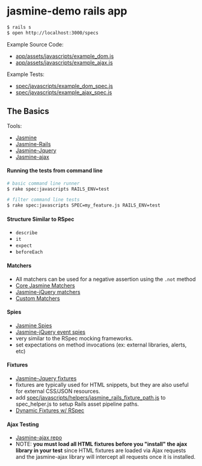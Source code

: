 # jasmine-demo rails app

```bash
$ rails s
$ open http://localhost:3000/specs
```

Example Source Code:
* [app/assets/javascripts/example_dom.js](blob/master/app/assets/javascripts/example_dom.js)
* [app/assets/javascripts/example_ajax.js](blob/master/app/assets/javascripts/example_ajax.js)

Example Tests:
* [spec/javascripts/example_dom_spec.js](blob/master/spec/javascripts/example_dom_spec.js)
* [spec/javascripts/example_ajax_spec.js](blob/master/spec/javascripts/example_ajax_spec.js)


## The Basics

Tools:
* [Jasmine](http://jasmine.github.io/)
* [Jasmine-Rails](https://github.com/searls/jasmine-rails)
* [Jasmine-Jquery](https://github.com/velesin/jasmine-jquery)
* [Jasmine-ajax](http://jasmine.github.io/2.0/ajax.html)

#### Running the tests from command line
```bash
# basic command line runner
$ rake spec:javascripts RAILS_ENV=test

# filter command line tests
$ rake spec:javascripts SPEC=my_feature.js RAILS_ENV=test
```

#### Structure Similar to RSpec
* `describe`
* `it`
* `expect`
* `beforeEach`

#### Matchers
* All matchers can be used for a negative assertion using the `.not` method
* [Core Jasmine Matchers](http://jasmine.github.io/2.0/introduction.html#section-Matchers)
* [Jasmine-jQuery matchers](https://github.com/velesin/jasmine-jquery#jquery-matchers)
* [Custom Matchers](http://jasmine.github.io/2.0/custom_matcher.html)

#### Spies
* [Jasmine Spies](http://jasmine.github.io/2.0/introduction.html#section-Spies)
* [Jasmine-jQuery event spies](https://github.com/velesin/jasmine-jquery#event-spies)
* very similar to the RSpec mocking frameworks.
* set expectations on method invocations (ex: external libraries, alerts, etc)

#### Fixtures
* [Jasmine-Jquery fixtures](https://github.com/velesin/jasmine-jquery#html-fixtures)
* fixtures are typically used for HTML snippets, but they are also useful for external CSS/JSON resources.
* add [spec/javascripts/helpers/jasmine_rails_fixture_path.js]() to spec_helper.js
  to setup Rails asset pipeline paths.
* [Dynamic Fixtures w/ RSpec](http://codecrate.com/2014/02/jasmine-dynamic-fixtures.html)

#### Ajax Testing
* [Jasmine-ajax repo](https://github.com/pivotal/jasmine-ajax)
* NOTE: **you must load all HTML fixtures before you "install" the ajax library in your test** since HTML fixtures are
  loaded via Ajax requests and the jasmine-ajax library will intercept all requests once it is installed.

